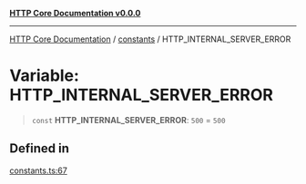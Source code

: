 [**HTTP Core Documentation v0.0.0**](../../README.md)

***

[HTTP Core Documentation](../../modules.md) / [constants](../README.md) / HTTP\_INTERNAL\_SERVER\_ERROR

# Variable: HTTP\_INTERNAL\_SERVER\_ERROR

> `const` **HTTP\_INTERNAL\_SERVER\_ERROR**: `500` = `500`

## Defined in

[constants.ts:67](https://github.com/stonemjs/http-core/blob/89981cacc9858cf786fba9df03b328b6b56a5b75/src/constants.ts#L67)
